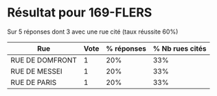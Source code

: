 # Résultat pour 169-FLERS

Sur 5 réponses dont 3 avec une rue cité (taux réussite 60%)

| Rue | Vote | % réponses | % Nb rues cités|
|-----|------|------------|----------------|
| RUE DE DOMFRONT | 1 | 20% | 33%|
| RUE DE MESSEI | 1 | 20% | 33%|
| RUE DE PARIS | 1 | 20% | 33%|
